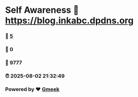 # Self Awareness :link: https://blog.inkabc.dpdns.org 
### :page_facing_up: [5](https://blog.inkabc.dpdns.org/tag.html) 
### :speech_balloon: 0 
### :hibiscus: 9777 
### :alarm_clock: 2025-08-02 21:32:49 
### Powered by :heart: [Gmeek](https://github.com/Meekdai/Gmeek)
